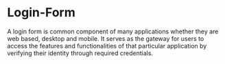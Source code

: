 # Login-Form
A login form is common component of many applications whether they are web based, desktop and mobile. It serves as the gateway for users to access the features and functionalities of that particular application by verifying their identity through required credentials.
